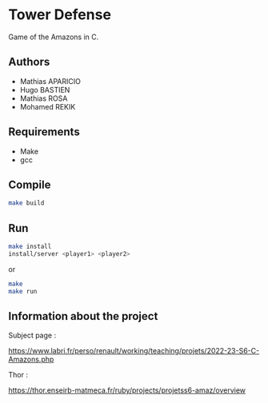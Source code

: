 # Tower Defense

Game of the Amazons in C.

## Authors

- Mathias APARICIO
- Hugo BASTIEN
- Mathias ROSA
- Mohamed REKIK

## Requirements

- Make
- gcc

## Compile

```bash
make build
```

## Run

```bash
make install
install/server <player1> <player2> 
```

or
    
```bash
make
make run
```

## Information about the project

Subject page :


https://www.labri.fr/perso/renault/working/teaching/projets/2022-23-S6-C-Amazons.php

Thor :

https://thor.enseirb-matmeca.fr/ruby/projects/projetss6-amaz/overview
